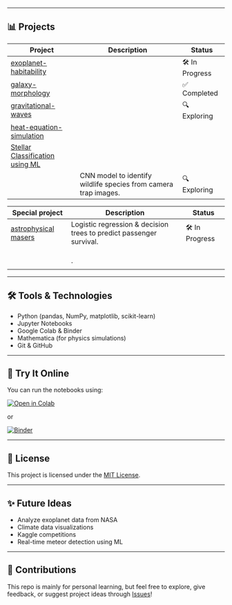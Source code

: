 
---

## 📊 Projects

| Project | Description | Status |
|--------|-------------|--------|
|  [exoplanet-habitability](https://github.com/2871796/DataScienceProjects/tree/main/projects/exoplanet-habitability)  | | 🛠 In Progress |
|[galaxy-morphology](https://github.com/2871796/DataScienceProjects/tree/main/projects/galaxy-morphology)  |  | ✅ Completed |
| [gravitational-waves](https://github.com/2871796/DataScienceProjects/tree/main/projects/gravitational-waves)|  | 🔍 Exploring |
| [heat-equation-simulation](https://github.com/2871796/DataScienceProjects/tree/main/projects/heat-equation-simulation) |  |  |
| [Stellar Classification using ML](https://github.com/2871796/DataScienceProjects/tree/main/projects/%F0%9F%94%AD%20Stellar%20Classification%20using%20ML) | | |
| []() | CNN model to identify wildlife species from camera trap images. | 🔍 Exploring |

 Special project | Description | Status |
|--------|-------------|--------|
| [astrophysical masers](https://github.com/2871796/DataScienceProjects/tree/main/special_projects/astrophysical%20masers) | Logistic regression & decision trees to predict passenger survival. | 🛠 In Progress |
| []()  |  |  |
| []() |  |  |
| []() ||  |
| []() | . |  |
| []() |  |  |
---

## 🛠 Tools & Technologies

- Python (pandas, NumPy, matplotlib, scikit-learn)
- Jupyter Notebooks
- Google Colab & Binder
- Mathematica (for physics simulations)
- Git & GitHub

---

## 🧪 Try It Online

You can run the notebooks using:

[![Open in Colab](https://colab.research.google.com/assets/colab-badge.svg)](https://colab.research.google.com/github/2871796/DataScienceProjects)

or

[![Binder](https://mybinder.org/badge_logo.svg)](https://mybinder.org/v2/gh/2871796/DataScienceProjects/HEAD)

---

## 📜 License

This project is licensed under the [MIT License](./LICENSE).

---

## ✨ Future Ideas

- Analyze exoplanet data from NASA
- Climate data visualizations
- Kaggle competitions
- Real-time meteor detection using ML

---

## 🙌 Contributions

This repo is mainly for personal learning, but feel free to explore, give feedback, or suggest project ideas through [Issues](https://github.com/2871796/DataScienceProjects/issues)!

